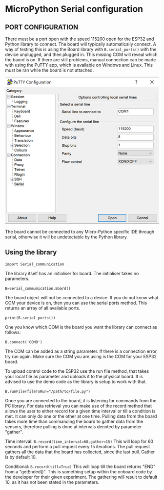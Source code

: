 # MicroPython Serial configuration

## PORT CONFIGURATION
There must be a port open with the speed 115200 open for the ESP32 and Python library to connect. The board will typically automatically connect. A way of testing this is using the Board library with `B.serial_ports()` with the device unplugged, and then plugged in. This missing COM will reveal which the baord is on. If there are still problems, manual connection can be made with using the PuTTY app, which is available on Windows and Linux. This must be ran while the board is not attached.

![image of PuTTY](media/enable.png)

The board cannot be connected to any Micro-Python specific IDE through serial, otherwise it will be undetectable by the Python library.

## Using the library
`import Serial_communication`

The library itself has an initialiser for board. The initialiser takes no parameters.

`B=Serial_communication.Board()`

The board object will not be connected to a device. If you do not know what COM your device is on, then you can use the serial ports method. This returns an array of all available ports.

`print(B.serial_ports())`


One you know which COM is the board you want the library can connect as follows:

`B.connect('COM9')`

The COM can be added as a string parameter. If there is a connection error, try run again. Make sure the COM you are using is the COM for your ESP32 board.

To upload control code to the ESP32 use the run file method, that takes your local file as parameter and uploads it to the physical board. It is advised to use the demo code as the library is setup to work with that.

`B.runFile(fileToRun="/path/to/file.py")`

Once you are connected to the board, it is listening for commands from the PC library. For data retrieval you can make use of the record method that allows the user to either record for a given time interval or till a condition is met. It can only do one or the other at one time. Pulling data from the board takes more time than commanding the board to gather data from the sensors, therefore pulling is done at intervals denoted by parameter "gather".

Time interval:
`B.record(time_interval=60,gather=15)`
This will loop for 60 seconds and perform a pull request every 15 iterations. The pull request gathers all the data that the board has collected, since the last pull. Gather is by default 10.

Conditional:
`B.record(till=True)`
This will loop till the board returns "END" from a "getEnded()". This is something setup within the onboard code by the developer for their given experiment. The gathering will result to default 10, as it has not been stated in the parameters.
